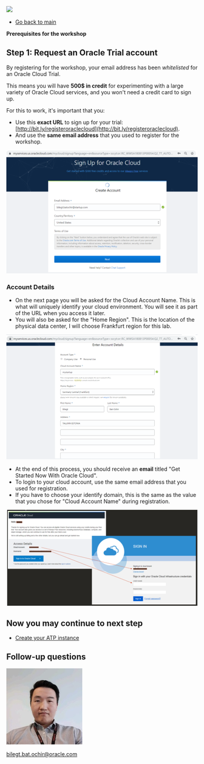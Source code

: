![](images/workshop_logo.png)

- [Go back to main](/README.md)

**Prerequisites for the workshop**

## Step 1: Request an Oracle Trial account
By registering for the workshop, your email address has been *whitelisted* for an Oracle Cloud Trial.

This means you will have **500$ in credit** for experimenting with a large variety of Oracle Cloud services, and you won't need a credit card to sign up.

For this to work, it's important that you:
- Use this **exact URL** to sign up for your trial: [http://bit.ly/registeroraclecloud](http://bit.ly/registeroraclecloud). 
- And use the **same email address** that you used to register for the workshop.

<!--Your whitelisting expires at the end of the day of the workshop, it's important to sign up before that to make use of it. -->

![](./images/step1/0.registration.PNG)

### Account Details
- On the next page you will be asked for the Cloud Account Name. This is what will uniquely identify your cloud environment. You will see it as part of the URL when you access it later.
- You will also be asked for the "Home Region". This is the location of the physical data center, I will choose Frankfurt region for this lab.

![](./images/step1/0.registration-cont1.PNG)

- At the end of this process, you should receive an **email** titled "Get Started Now With Oracle Cloud".
- To login to your cloud account, use the same email address that you used for registration.
- If you have to choose your identify domain, this is the same as the value that you chose for "Cloud Account Name" during registration.
  
![](./images/step1/0.registration-cont2.PNG)

## Now you may continue to next step
- [Create your ATP instance](/step2.md)

## Follow-up questions

![](./images/bilegt.jpg)

[bilegt.bat.ochir@oracle.com](mailto:bilegt.bat.ochir@oracle.com)

